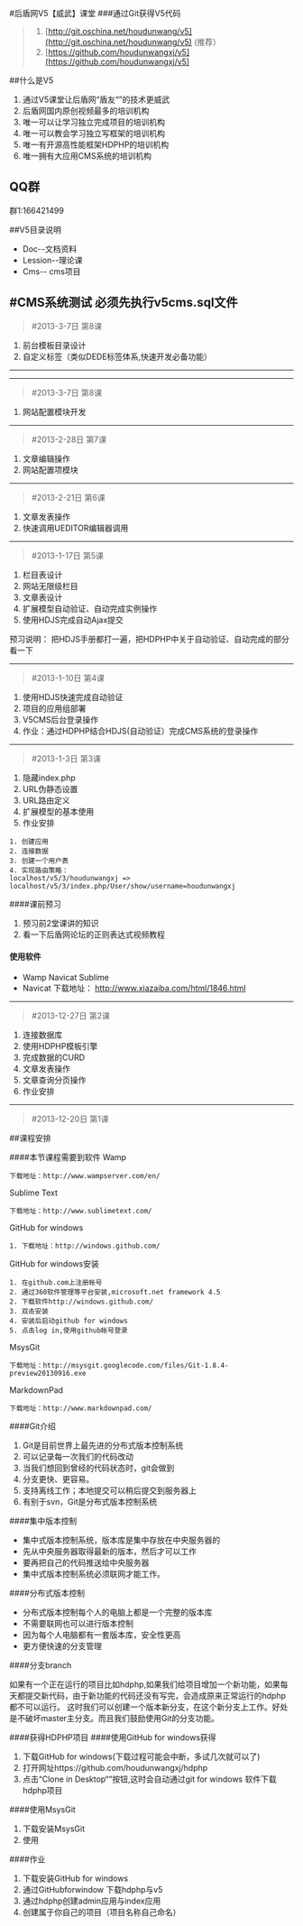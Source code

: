 #后盾网V5【威武】课堂
###通过Git获得V5代码
> 1. [http://git.oschina.net/houdunwang/v5](http://git.oschina.net/houdunwang/v5) (推荐）  
> 2. [https://github.com/houdunwangxj/v5](https://github.com/houdunwangxj/v5)

##什么是V5
1. 通过V5课堂让后盾网“盾友“”的技术更威武
2. 后盾网国内原创视频最多的培训机构
3. 唯一可以让学习独立完成项目的培训机构
4. 唯一可以教会学习独立写框架的培训机构
5. 唯一有开源高性能框架HDPHP的培训机构
6. 唯一拥有大应用CMS系统的培训机构

 
## QQ群
群1:166421499

##V5目录说明
- Doc--文档资料
- Lession--理论课
- Cms--	cms项目

#CMS系统测试  必须先执行v5cms.sql文件
---
>#2013-3-7日 第8课
1. 前台模板目录设计
2. 自定义标签（类似DEDE标签体系,快速开发必备功能）

---

---
>#2013-3-7日 第8课
1. 网站配置模块开发

---
>#2013-2-28日 第7课
1. 文章编辑操作
2. 网站配置项模块
 
---
>#2013-2-21日 第6课
1. 文章发表操作
2. 快速调用UEDITOR编辑器调用

------
>#2013-1-17日 第5课
1. 栏目表设计
2. 网站无限级栏目
3. 文章表设计 
4. 扩展模型自动验证、自动完成实例操作
5. 使用HDJS完成自动Ajax提交

预习说明：
把HDJS手册都打一遍，把HDPHP中关于自动验证、自动完成的部分看一下

------

>#2013-1-10日 第4课
1. 使用HDJS快速完成自动验证
2. 项目的应用组部署
3. V5CMS后台登录操作
4. 作业：通过HDPHP结合HDJS(自动验证）完成CMS系统的登录操作

------
> #2013-1-3日 第3课
1. 隐藏index.php
2. URL伪静态设置
3. URL路由定义
4. 扩展模型的基本使用
5. 作业安排
```
1. 创建应用
2. 连接数据
3. 创建一个用户表
4. 实现路由策略：
localhost/v5/3/houdunwangxj => localhost/v5/3/index.php/User/show/username=houdunwangxj
```

####课前预习
1. 预习前2堂课讲的知识
2. 看一下后盾网论坛的正则表达式视频教程

#### 使用软件
- Wamp Navicat Sublime
- Navicat 下载地址： http://www.xiazaiba.com/html/1846.html

----
> #2013-12-27日 第2课
 
1. 连接数据库
2. 使用HDPHP模板引擎
3. 完成数据的CURD
4. 文章发表操作
5. 文章查询分页操作
6. 作业安排

------
> #2013-12-20日 第1课

##课程安排



####本节课程需要到软件
Wamp

```
下载地址：http://www.wampserver.com/en/
```

Sublime Text

```
下载地址：http://www.sublimetext.com/
```

GitHub for windows


```
1. 下载地址：http://windows.github.com/
```

GitHub for windows安装

```
1. 在github.com上注册帐号
2. 通过360软件管理等平台安装,microsoft.net framework 4.5
2. 下载软件http://windows.github.com/
3. 双击安装
4. 安装后启动github for windows
5. 点击log in,使用github帐号登录
```
MsysGit


```
下载地址：http://msysgit.googlecode.com/files/Git-1.8.4-preview20130916.exe
```

MarkdownPad

```
下载地址：http://www.markdownpad.com/
```
####Git介绍
1. Git是目前世界上最先进的分布式版本控制系统
2. 可以记录每一次我们的代码改动
3. 当我们想回到曾经的代码状态时，git会做到
4. 分支更快、更容易。
5. 支持离线工作；本地提交可以稍后提交到服务器上
6. 有别于svn，Git是分布式版本控制系统


####集中版本控制
* 集中式版本控制系统，版本库是集中存放在中央服务器的
* 先从中央服务器取得最新的版本，然后才可以工作
* 要再把自己的代码推送给中央服务器
* 集中式版本控制系统必须联网才能工作。

####分布式版本控制
* 分布式版本控制每个人的电脑上都是一个完整的版本库
* 不需要联网也可以进行版本控制
* 因为每个人电脑都有一套版本库，安全性更高
* 更方便快速的分支管理
 
####分支branch


如果有一个正在运行的项目比如hdphp,如果我们给项目增加一个新功能，如果每天都提交新代码，由于新功能的代码还没有写完，会造成原来正常运行的hdphp都不可以运行。
这时我们可以创建一个版本新分支，在这个新分支上工作。好处是不破坏master主分支。而且我们鼓励使用Git的分支功能。


####获得HDPHP项目
####使用GitHub for windows获得
1. 下载GitHub for windows(下载过程可能会中断，多试几次就可以了)
2. 打开网址https://github.com/houdunwangxj/hdphp
3. 点击“Clone in Desktop“”按钮,这时会自动通过git for windows 软件下载hdphp项目

####使用MsysGit
1. 下载安装MsysGit
2. 使用

####作业
1. 下载安装GitHub for windows
2. 通过GitHubforwindow 下载hdphp与v5
3. 通过hdphp创建admin应用与index应用
4. 创建属于你自己的项目（项目名称自己命名）

